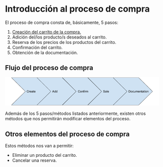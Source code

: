# Introducción al proceso de compra

El proceso de compra consta de, básicamente, 5 pasos:

1. [Creación del carrito de la compra.](./create.md)
2. Adición del/los producto/s deseados al carrito.
3. Reserva de los precios de los productos del carrito.
4. Confirmación del carrito.
5. Obtención de la documentación.

## Flujo del proceso de compra
![Purchase Workflow](../../media/shoppingCart/purchase_workflow.png)

Además de los 5 pasos/métodos listados anteriormente, existen otros métodos que nos permitirán modificar elementos del proceso.

## Otros elementos del proceso de compra

Estos métodos nos van a permitir:

- Eliminar un producto del carrito.
- Cancelar una reserva.